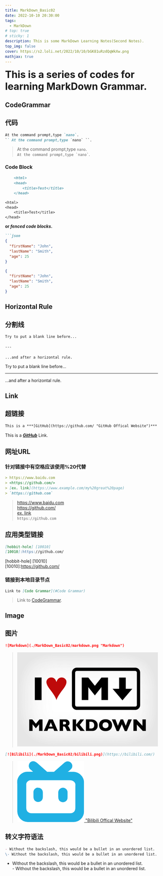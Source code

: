 ```yaml
---
title: MarkDown_Basic02
date: 2022-10-10 20:30:00
tags: 
  - MarkDown
# top: true
# sticky: 1
description: This is some MarkDown Learning Notes(Second Notes).
top_img: false
cover: https://s2.loli.net/2022/10/10/bGK81uRzdQqWkXw.png
mathjax: true
---
```


<font size = 6><b>This is a series of codes for learning MarkDown Grammar.</b></font>

## **CodeGrammar**
## **代码**

```markdown
At the command prompt,type `nano`.  
`` At the command prompt,type `nano` ``.
```

> At the command prompt,type `nano`.  
> `` At the command prompt,type `nano` ``.

### **Code Block**

```markdown
    <html>
    <head>
        <title>Test</title>
    </head>
```

    <html>
    <head>
        <title>Test</title>
    </head>

**or *fenced code blocks*.**

```markdown
```json
{
  "firstName": "John",
  "lastName": "Smith",
  "age": 25
}
```

```json
{
  "firstName": "John",
  "lastName": "Smith",
  "age": 25
}
```

## **Horizontal Rule**
## **分割线**

```markdown
Try to put a blank line before...

---

...and after a horizontal rule.
```

Try to put a blank line before...

---

...and after a horizontal rule.

## **Link**
## **超链接**

```markdown
This is a ***[GitHub](https://github.com/ "GitHub Offical Website")*** Link.  
```

This is a ***[GitHub](https://github.com/ "GitHub Offical Website")*** Link.  

## **网址URL** 
### **针对链接中有空格应该使用%20代替**

```markdown
> https://www.baidu.com  
> <https://github.com/>  
> [ex. link](https://www.example.com/my%20great%20page)  
> `https://github.com`
```

> https://www.baidu.com  
> <https://github.com/>  
> [ex. link](https://www.example.com/my%20great%20page)  
> `https://github.com`

## **应用类型链接**

```markdown
[hobbit-hole] [10010]  
[10010]:https://github.com/
```

[hobbit-hole] [10010]  
[10010]:https://github.com/  

### **链接到本地目录节点**

```markdown
Link to [Code Grammar](#Code Grammar)
```

> Link to [CodeGrammar](#CodeGrammar).

## **Image**
## **图片**

```markdown
![Markdown](./MarkDown_Basic02/markdown.png "Markdown") 
```

> ![Markdown](./MarkDown_Basic02/markdown.png) 

```markdown
[![Bilibili](./MarkDown_Basic02/bilibili.png)](https://bilibili.com/)
```

> [![Bilibili](./MarkDown_Basic02/bilibili.png) "Bilibili Offical Website"](https://bilibili.com/)


## **转义字符语法**

```markdown
- Without the backslash, this would be a bullet in an unordered list.   
\- Without the backslash, this would be a bullet in an unordered list. 
```

- Without the backslash, this would be a bullet in an unordered list.   
\- Without the backslash, this would be a bullet in an unordered list.  